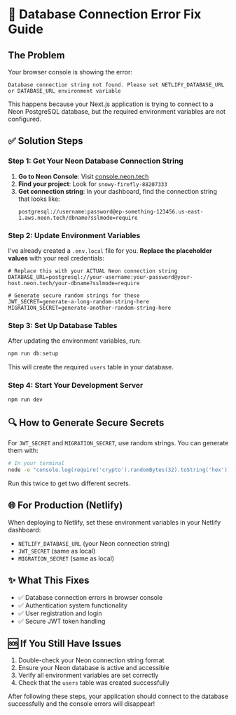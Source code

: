 # 🚨 Database Connection Error Fix Guide

## The Problem
Your browser console is showing the error:
```
Database connection string not found. Please set NETLIFY_DATABASE_URL or DATABASE_URL environment variable
```

This happens because your Next.js application is trying to connect to a Neon PostgreSQL database, but the required environment variables are not configured.

## ✅ Solution Steps

### Step 1: Get Your Neon Database Connection String

1. **Go to Neon Console**: Visit [console.neon.tech](https://console.neon.tech)
2. **Find your project**: Look for `snowy-firefly-88207333`
3. **Get connection string**: In your dashboard, find the connection string that looks like:
   ```
   postgresql://username:password@ep-something-123456.us-east-1.aws.neon.tech/dbname?sslmode=require
   ```

### Step 2: Update Environment Variables

I've already created a `.env.local` file for you. **Replace the placeholder values** with your real credentials:

```env
# Replace this with your ACTUAL Neon connection string
DATABASE_URL=postgresql://your-username:your-password@your-host.neon.tech/your-dbname?sslmode=require

# Generate secure random strings for these
JWT_SECRET=generate-a-long-random-string-here
MIGRATION_SECRET=generate-another-random-string-here
```

### Step 3: Set Up Database Tables

After updating the environment variables, run:

```bash
npm run db:setup
```

This will create the required `users` table in your database.

### Step 4: Start Your Development Server

```bash
npm run dev
```

## 🔍 How to Generate Secure Secrets

For `JWT_SECRET` and `MIGRATION_SECRET`, use random strings. You can generate them with:

```bash
# In your terminal
node -e "console.log(require('crypto').randomBytes(32).toString('hex'))"
```

Run this twice to get two different secrets.

## 🌐 For Production (Netlify)

When deploying to Netlify, set these environment variables in your Netlify dashboard:

- `NETLIFY_DATABASE_URL` (your Neon connection string)
- `JWT_SECRET` (same as local)
- `MIGRATION_SECRET` (same as local)

## ✨ What This Fixes

- ✅ Database connection errors in browser console
- ✅ Authentication system functionality
- ✅ User registration and login
- ✅ Secure JWT token handling

## 🆘 If You Still Have Issues

1. Double-check your Neon connection string format
2. Ensure your Neon database is active and accessible
3. Verify all environment variables are set correctly
4. Check that the `users` table was created successfully

After following these steps, your application should connect to the database successfully and the console errors will disappear!